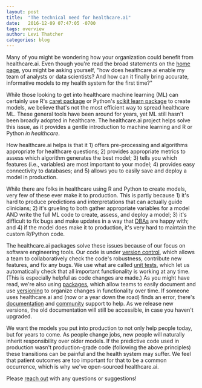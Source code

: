 ```yaml
---
layout: post
title:  "The technical need for healthcare.ai"
date:   2016-12-09 07:47:05 -0700
tags: overview
author: Levi Thatcher
categories: blog
---
```

Many of you might be wondering how your organization could benefit from healthcare.ai. Even though you're read the broad statements on the [home page](http://healthcare.ai), you might be asking yourself, "how does healthcare.ai enable my team of analysts or data scientists? And how can it finally bring accurate, informative models to my health system for the first time?"

While those looking to get into healthcare machine learning (ML) can certainly use R's [caret package](http://topepo.github.io/caret/index.html) or Python's [scikit learn package](http://scikit-learn.org/stable/) to create models, we believe that's not the most efficient way to spread healthcare ML. These general tools have been around for years, yet ML still hasn't been broadly adopted in healthcare. The healthcare.ai project helps solve this issue, as it provides a gentle introduction to machine learning and R or Python *in healthcare*. 

How healthcare.ai helps is that it 1) offers pre-processing and algorithms appropriate for healthcare questions; 2) provides appropriate metrics to assess which algorithm generates the best model; 3) tells you which features (i.e., variables) are most important to your model; 4) provides easy connectivity to databases; and 5) allows you to easily save and deploy a model in production.

While there are folks in healthcare using R and Python to create models, very few of these ever make it to production. This is partly because 1) it's hard to produce predictions and interpretations that can actually guide clinicians; 2) it's grueling to both gather appropriate variables for a model AND write the full ML code to create, assess, and deploy a model; 3) it's difficult to fix bugs and make updates in a way that [DBAs](https://en.wikipedia.org/wiki/Database_administrator) are happy with; and 4) if the model does make it to production, it's very hard to maintain the custom R/Python code. 

The healthcare.ai packages solve these issues because of our focus on software engineering tools. Our code is under [version control](https://en.wikipedia.org/wiki/Version_control), which allows a team to collaboratively check the code's robustness, contribute new features, and fix any bugs. We use what are called [unit tests](https://en.wikipedia.org/wiki/Unit_testing), which let us automatically check that all important functionality is working at any time. (This is especially helpful as code changes are made.) As you might have read, we're also using [packages](http://r-pkgs.had.co.nz/intro.html), which allow teams to easily document and use [versioning](http://yihui.name/en/2013/06/r-package-versioning/) to organize changes in functionality over time. If someone uses healthcare.ai and (now or a year down the road) finds an error, there's [documentation](http://healthcare.ai/r) and [community](https://groups.google.com/forum/#!forum/healthcareai-users) support to help. As we release new versions, the old documentation will still be accessible, in case you haven't upgraded. 

We want the models you put into production to not only help people today, but for years to come. As people change jobs, new people will naturally inherit responsibility over older models. If the predictive code used in production wasn't production-grade code (following the above principles) these transitions can be painful and the health system may suffer. We feel that patient outcomes are too important for that to be a common occurrence, which is why we've open-sourced healthcare.ai.

Please [reach out](http://healthcare.ai/contact) with any questions or suggestions!